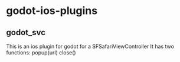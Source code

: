 # godot-ios-plugins

## godot\_svc
This is an ios plugin for godot for a SFSafariViewController
It has two functions:
popup(url)
close()



